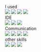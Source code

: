 
<div>I used</div>
<div>
<img src="https://img.shields.io/badge/JAVA-6DB33F?style=flat&logo=java&logoColor=white"/>
<img src="https://img.shields.io/badge/Spring Boot-6DB33F?style=flat&logo=Spring Boot&logoColor=white"/>
<img src="https://img.shields.io/badge/MySQL-4479A1?style=flat&logo=MySQL&logoColor=white"/>
<img src="https://img.shields.io/badge/React-61DAFB?style=flat&logo=React&logoColor=white"/>
</div>

<div>IDE</div>
<div>
<img src="https://img.shields.io/badge/Eclipse IDE-2C2255?style=flat&logo=Eclipse&logoColor=white"/>
<img src="https://img.shields.io/badge/IntelliJ IDEA-000000?style=flat&logo=IntelliJ IDEA&logoColor=white"/>
<img src="https://img.shields.io/badge/Visual Studio Code-007ACC?style=flat&logo=Visual Studio Code&logoColor=white"/>
</div>

<div>Communication</div>
<div>
<img src="https://img.shields.io/badge/Git-F05032?style=flat&logo=Git&logoColor=white"/>
<img src="https://img.shields.io/badge/GitHub-181717?style=flat&logo=GitHub&logoColor=white"/> 
<img src="https://img.shields.io/badge/Sourcetree-0052CC?style=flat&logo=Sourcetree&logoColor=white"/> 
<img src="https://img.shields.io/badge/Jira-0052CC?style=flat&logo=Jira&logoColor=white"/> 
</div>

<div> other skills </div>
<div>
<img src="https://img.shields.io/badge/Adobe Photoshop-31A8FF?style=flat&logo=Adobe Photoshop&logoColor=white"/> 
<img src="https://img.shields.io/badge/Adobe Illustrator-FF9A00?style=flat&logo=Adobe Illustrator&logoColor=white"/> 
<img src="https://img.shields.io/badge/Adobe After Effects-9999FF?style=flat&logo=Adobe After Effects&logoColor=white"/> 
</div>
